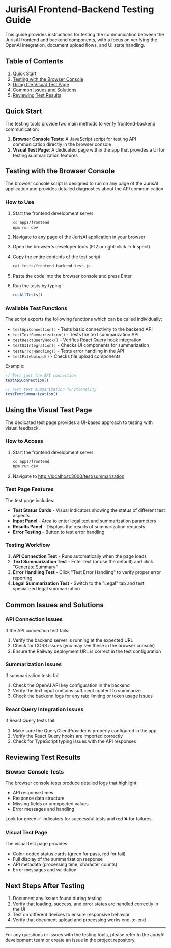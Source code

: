 # JurisAI Frontend-Backend Testing Guide

This guide provides instructions for testing the communication between the JurisAI frontend and backend components, with a focus on verifying the OpenAI integration, document upload flows, and UI state handling.

## Table of Contents
1. [Quick Start](#quick-start)
2. [Testing with the Browser Console](#testing-with-the-browser-console)
3. [Using the Visual Test Page](#using-the-visual-test-page)
4. [Common Issues and Solutions](#common-issues-and-solutions)
5. [Reviewing Test Results](#reviewing-test-results)

## Quick Start

The testing tools provide two main methods to verify frontend-backend communication:

1. **Browser Console Tests**: A JavaScript script for testing API communication directly in the browser console
2. **Visual Test Page**: A dedicated page within the app that provides a UI for testing summarization features

## Testing with the Browser Console

The browser console script is designed to run on any page of the JurisAI application and provides detailed diagnostics about the API communication.

### How to Use

1. Start the frontend development server:
   ```bash
   cd apps/frontend
   npm run dev
   ```

2. Navigate to any page of the JurisAI application in your browser

3. Open the browser's developer tools (F12 or right-click → Inspect)

4. Copy the entire contents of the test script:
   ```bash
   cat tests/frontend-backend-test.js
   ```

5. Paste the code into the browser console and press Enter

6. Run the tests by typing:
   ```javascript
   runAllTests()
   ```

### Available Test Functions

The script exports the following functions which can be called individually:

- `testApiConnection()` - Tests basic connectivity to the backend API
- `testTextSummarization()` - Tests the text summarization API
- `testReactQueryHook()` - Verifies React Query hook integration
- `testUIIntegration()` - Checks UI components for summarization
- `testErrorHandling()` - Tests error handling in the API
- `testFileUpload()` - Checks file upload components

Example:
```javascript
// Test just the API connection
testApiConnection()

// Test text summarization functionality
testTextSummarization()
```

## Using the Visual Test Page

The dedicated test page provides a UI-based approach to testing with visual feedback.

### How to Access

1. Start the frontend development server:
   ```bash
   cd apps/frontend
   npm run dev
   ```

2. Navigate to [http://localhost:3000/test/summarization](http://localhost:3000/test/summarization)

### Test Page Features

The test page includes:

- **Test Status Cards** - Visual indicators showing the status of different test aspects
- **Input Panel** - Area to enter legal text and summarization parameters
- **Results Panel** - Displays the results of summarization requests
- **Error Testing** - Button to test error handling

### Testing Workflow

1. **API Connection Test** - Runs automatically when the page loads
2. **Text Summarization Test** - Enter text (or use the default) and click "Generate Summary"
3. **Error Handling Test** - Click "Test Error Handling" to verify proper error reporting
4. **Legal Summarization Test** - Switch to the "Legal" tab and test specialized legal summarization

## Common Issues and Solutions

### API Connection Issues

If the API connection test fails:

1. Verify the backend server is running at the expected URL
2. Check for CORS issues (you may see these in the browser console)
3. Ensure the Railway deployment URL is correct in the test configuration

### Summarization Issues

If summarization tests fail:

1. Check the OpenAI API key configuration in the backend
2. Verify the text input contains sufficient content to summarize
3. Check the backend logs for any rate limiting or token usage issues

### React Query Integration Issues

If React Query tests fail:

1. Make sure the QueryClientProvider is properly configured in the app
2. Verify the React Query hooks are imported correctly
3. Check for TypeScript typing issues with the API responses

## Reviewing Test Results

### Browser Console Tests

The browser console tests produce detailed logs that highlight:

- API response times
- Response data structure
- Missing fields or unexpected values
- Error messages and handling

Look for green ✅ indicators for successful tests and red ❌ for failures.

### Visual Test Page

The visual test page provides:

- Color-coded status cards (green for pass, red for fail)
- Full display of the summarization response
- API metadata (processing time, character counts)
- Error messages and validation

## Next Steps After Testing

1. Document any issues found during testing
2. Verify that loading, success, and error states are handled correctly in the UI
3. Test on different devices to ensure responsive behavior
4. Verify that document upload and processing works end-to-end

---

For any questions or issues with the testing tools, please refer to the JurisAI development team or create an issue in the project repository.
